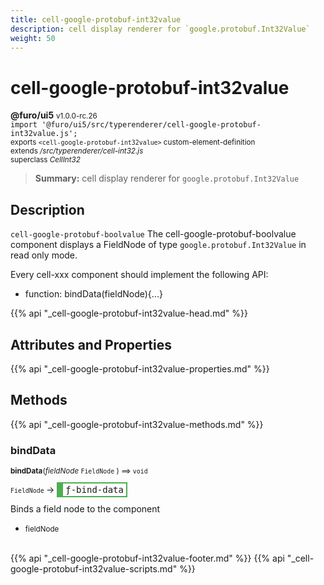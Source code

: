 ```yaml
---
title: cell-google-protobuf-int32value
description: cell display renderer for `google.protobuf.Int32Value`
weight: 50
---
```


# cell-google-protobuf-int32value
**@furo/ui5** <small>v1.0.0-rc.26</small>
<br>`import '@furo/ui5/src/typerenderer/cell-google-protobuf-int32value.js';`<small>
<br>exports `<cell-google-protobuf-int32value>` custom-element-definition
<br>extends */src/typerenderer/cell-int32.js*
<br>superclass *CellInt32*</small>

> **Summary:** cell display renderer for `google.protobuf.Int32Value`

## Description

`cell-google-protobuf-boolvalue`
The cell-google-protobuf-boolvalue component displays a FieldNode of type `google.protobuf.Int32Value` in read only mode.

Every cell-xxx component should implement the following API:
- function: bindData(fieldNode){...}

{{% api "_cell-google-protobuf-int32value-head.md" %}}

## Attributes and Properties
{{% api "_cell-google-protobuf-int32value-properties.md" %}}






## Methods
{{% api "_cell-google-protobuf-int32value-methods.md" %}}


### **bindData**
<small>**bindData**(*fieldNode* `FieldNode` ) ⟹ `void`</small>

<small>`FieldNode` </small> →
<span  style="border-width:2px 2px 2px 10px; border-style: solid;border-color:  rgb(76, 175, 80);font-family:monospace; padding:2px 4px;">ƒ-bind-data</span>

Binds a field node to the component

- <small>fieldNode </small>
<br><br>






{{% api "_cell-google-protobuf-int32value-footer.md" %}}
{{% api "_cell-google-protobuf-int32value-scripts.md" %}}
